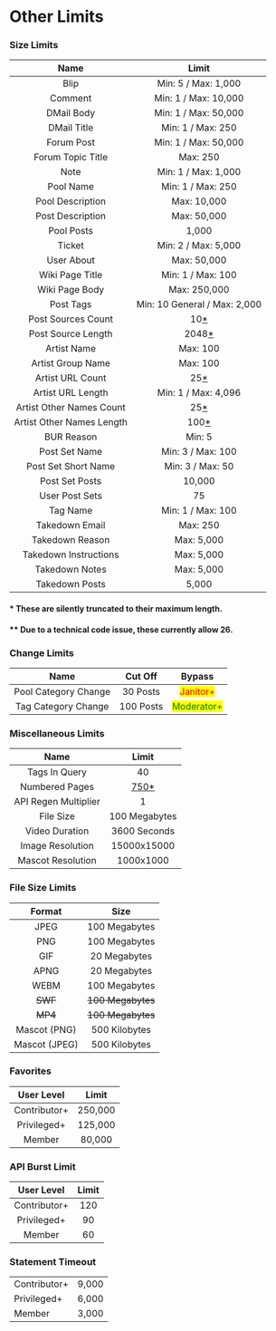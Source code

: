# Other Limits

### Size Limits



|            Name           |                                      Limit                                      |
| :-----------------------: | :-----------------------------------------------------------------------------: |
|            Blip           |                               Min: 5 / Max: 1,000                               |
|          Comment          |                               Min: 1 / Max: 10,000                              |
|         DMail Body        |                               Min: 1 / Max: 50,000                              |
|        DMail Title        |                                Min: 1 / Max: 250                                |
|         Forum Post        |                               Min: 1 / Max: 50,000                              |
|     Forum Topic Title     |                                     Max: 250                                    |
|            Note           |                               Min: 1 / Max: 1,000                               |
|         Pool Name         |                                Min: 1 / Max: 250                                |
|      Pool Description     |                                   Max: 10,000                                   |
|      Post Description     |                                   Max: 50,000                                   |
|         Pool Posts        |                                      1,000                                      |
|           Ticket          |                               Min: 2 / Max: 5,000                               |
|         User About        |                                   Max: 50,000                                   |
|      Wiki Page Title      |                                Min: 1 / Max: 100                                |
|       Wiki Page Body      |                                   Max: 250,000                                  |
|         Post Tags         |                           Min: 10 General / Max: 2,000                          |
|     Post Sources Count    |  10[\*](other-limits.md#these-are-silently-truncated-to-their-maximum-length.)  |
|     Post Source Length    | 2048[\*](other-limits.md#these-are-silently-truncated-to-their-maximum-length.) |
|        Artist Name        |                                     Max: 100                                    |
|     Artist Group Name     |                                     Max: 100                                    |
|      Artist URL Count     |  25[\*](other-limits.md#these-are-silently-truncated-to-their-maximum-length.)  |
|     Artist URL Length     |                               Min: 1 / Max: 4,096                               |
|  Artist Other Names Count |  25[\*](other-limits.md#these-are-silently-truncated-to-their-maximum-length.)  |
| Artist Other Names Length |  100[\*](other-limits.md#these-are-silently-truncated-to-their-maximum-length.) |
|         BUR Reason        |                                      Min: 5                                     |
|       Post Set Name       |                                Min: 3 / Max: 100                                |
|    Post Set Short Name    |                                 Min: 3 / Max: 50                                |
|       Post Set Posts      |                                      10,000                                     |
|       User Post Sets      |                                        75                                       |
|          Tag Name         |                                Min: 1 / Max: 100                                |
|       Takedown Email      |                                     Max: 250                                    |
|      Takedown Reason      |                                    Max: 5,000                                   |
|   Takedown Instructions   |                                    Max: 5,000                                   |
|       Takedown Notes      |                                    Max: 5,000                                   |
|       Takedown Posts      |                                      5,000                                      |

#### \* These are silently truncated to their maximum length.

#### \*\* Due to a technical code issue, these currently allow 26.

### Change Limits

|         Name         |  Cut Off  |                    Bypass                    |
| :------------------: | :-------: | :------------------------------------------: |
| Pool Category Change |  30 Posts |   <mark style="color:red;">Janitor+</mark>   |
|  Tag Category Change | 100 Posts | <mark style="color:green;">Moderator+</mark> |

### Miscellaneous Limits

|         Name         |                Limit               |
| :------------------: | :--------------------------------: |
|     Tags In Query    |                 40                 |
|    Numbered Pages    | [750\*](search-parameters.md#page) |
| API Regen Multiplier |                  1                 |
|       File Size      |            100 Megabytes           |
|    Video Duration    |            3600 Seconds            |
|   Image Resolution   |             15000x15000            |
|   Mascot Resolution  |              1000x1000             |

### File Size Limits

|     Format    |        Size       |
| :-----------: | :---------------: |
|      JPEG     |   100 Megabytes   |
|      PNG      |   100 Megabytes   |
|      GIF      |    20 Megabytes   |
|      APNG     |    20 Megabytes   |
|      WEBM     |   100 Megabytes   |
|    ~~SWF~~    | ~~100 Megabytes~~ |
|    ~~MP4~~    | ~~100 Megabytes~~ |
|  Mascot (PNG) |   500 Kilobytes   |
| Mascot (JPEG) |   500 Kilobytes   |

### Favorites

|  User Level  |  Limit  |
| :----------: | :-----: |
| Contributor+ | 250,000 |
|  Privileged+ | 125,000 |
|    Member    |  80,000 |

### API Burst Limit

|  User Level  | Limit |
| :----------: | :---: |
| Contributor+ |  120  |
|  Privileged+ |   90  |
|    Member    |   60  |

### Statement Timeout

|              |       |
| ------------ | ----- |
| Contributor+ | 9,000 |
| Privileged+  | 6,000 |
| Member       | 3,000 |

